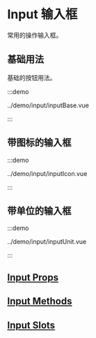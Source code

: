 # Input 输入框

常用的操作输入框。

## 基础用法

基础的按钮用法。

:::demo

../demo/input/inputBase.vue

:::

## 带图标的输入框

:::demo

../demo/input/inputIcon.vue

:::

## 带单位的输入框

:::demo

../demo/input/inputUnit.vue

:::

## [Input Props](../api/interfaces/Input.InputProps.md)

## [Input Methods](../api/interfaces/Input.InputExpose.md)

## [Input Slots](../api/modules/Input.InputSlots.md)
